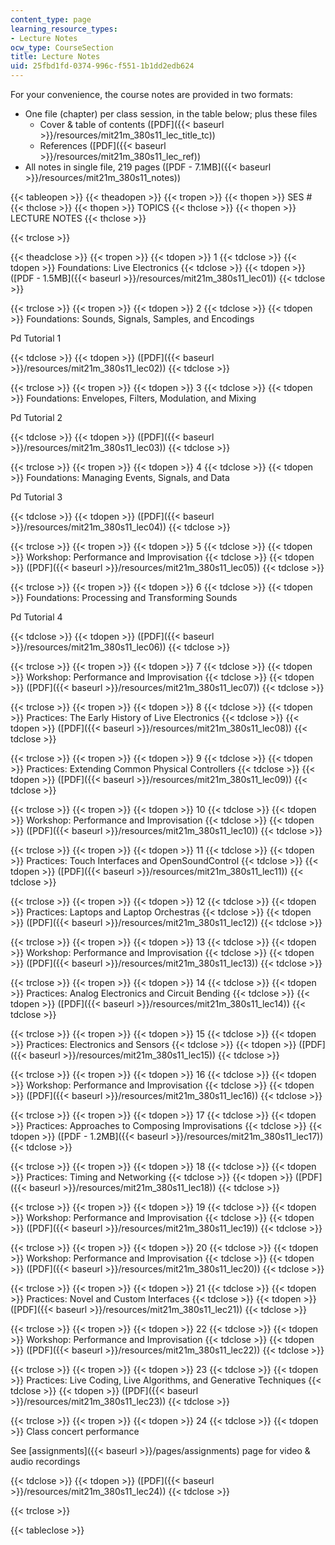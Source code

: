 ```yaml
---
content_type: page
learning_resource_types:
- Lecture Notes
ocw_type: CourseSection
title: Lecture Notes
uid: 25fbd1fd-0374-996c-f551-1b1dd2edb624
---
```


For your convenience, the course notes are provided in two formats:

*   One file (chapter) per class session, in the table below; plus these files  
    *   Cover & table of contents ([PDF]({{< baseurl >}}/resources/mit21m_380s11_lec_title_tc))
    *   References ([PDF]({{< baseurl >}}/resources/mit21m_380s11_lec_ref))
*   All notes in single file, 219 pages ([PDF - 7.1MB]({{< baseurl >}}/resources/mit21m_380s11_notes))

{{< tableopen >}}
{{< theadopen >}}
{{< tropen >}}
{{< thopen >}}
SES #
{{< thclose >}}
{{< thopen >}}
TOPICS
{{< thclose >}}
{{< thopen >}}
LECTURE NOTES
{{< thclose >}}

{{< trclose >}}

{{< theadclose >}}
{{< tropen >}}
{{< tdopen >}}
1
{{< tdclose >}}
{{< tdopen >}}
Foundations: Live Electronics
{{< tdclose >}}
{{< tdopen >}}
([PDF - 1.5MB]({{< baseurl >}}/resources/mit21m_380s11_lec01))
{{< tdclose >}}

{{< trclose >}}
{{< tropen >}}
{{< tdopen >}}
2
{{< tdclose >}}
{{< tdopen >}}
Foundations: Sounds, Signals, Samples, and Encodings

Pd Tutorial 1


{{< tdclose >}}
{{< tdopen >}}
([PDF]({{< baseurl >}}/resources/mit21m_380s11_lec02))
{{< tdclose >}}

{{< trclose >}}
{{< tropen >}}
{{< tdopen >}}
3
{{< tdclose >}}
{{< tdopen >}}
Foundations: Envelopes, Filters, Modulation, and Mixing

Pd Tutorial 2


{{< tdclose >}}
{{< tdopen >}}
([PDF]({{< baseurl >}}/resources/mit21m_380s11_lec03))
{{< tdclose >}}

{{< trclose >}}
{{< tropen >}}
{{< tdopen >}}
4
{{< tdclose >}}
{{< tdopen >}}
Foundations: Managing Events, Signals, and Data

Pd Tutorial 3


{{< tdclose >}}
{{< tdopen >}}
([PDF]({{< baseurl >}}/resources/mit21m_380s11_lec04))
{{< tdclose >}}

{{< trclose >}}
{{< tropen >}}
{{< tdopen >}}
5
{{< tdclose >}}
{{< tdopen >}}
Workshop: Performance and Improvisation
{{< tdclose >}}
{{< tdopen >}}
([PDF]({{< baseurl >}}/resources/mit21m_380s11_lec05))
{{< tdclose >}}

{{< trclose >}}
{{< tropen >}}
{{< tdopen >}}
6
{{< tdclose >}}
{{< tdopen >}}
Foundations: Processing and Transforming Sounds

Pd Tutorial 4


{{< tdclose >}}
{{< tdopen >}}
([PDF]({{< baseurl >}}/resources/mit21m_380s11_lec06))
{{< tdclose >}}

{{< trclose >}}
{{< tropen >}}
{{< tdopen >}}
7
{{< tdclose >}}
{{< tdopen >}}
Workshop: Performance and Improvisation
{{< tdclose >}}
{{< tdopen >}}
([PDF]({{< baseurl >}}/resources/mit21m_380s11_lec07))
{{< tdclose >}}

{{< trclose >}}
{{< tropen >}}
{{< tdopen >}}
8
{{< tdclose >}}
{{< tdopen >}}
Practices: The Early History of Live Electronics
{{< tdclose >}}
{{< tdopen >}}
([PDF]({{< baseurl >}}/resources/mit21m_380s11_lec08))
{{< tdclose >}}

{{< trclose >}}
{{< tropen >}}
{{< tdopen >}}
9
{{< tdclose >}}
{{< tdopen >}}
Practices: Extending Common Physical Controllers
{{< tdclose >}}
{{< tdopen >}}
([PDF]({{< baseurl >}}/resources/mit21m_380s11_lec09))
{{< tdclose >}}

{{< trclose >}}
{{< tropen >}}
{{< tdopen >}}
10
{{< tdclose >}}
{{< tdopen >}}
Workshop: Performance and Improvisation
{{< tdclose >}}
{{< tdopen >}}
([PDF]({{< baseurl >}}/resources/mit21m_380s11_lec10))
{{< tdclose >}}

{{< trclose >}}
{{< tropen >}}
{{< tdopen >}}
11
{{< tdclose >}}
{{< tdopen >}}
Practices: Touch Interfaces and OpenSoundControl
{{< tdclose >}}
{{< tdopen >}}
([PDF]({{< baseurl >}}/resources/mit21m_380s11_lec11))
{{< tdclose >}}

{{< trclose >}}
{{< tropen >}}
{{< tdopen >}}
12
{{< tdclose >}}
{{< tdopen >}}
Practices: Laptops and Laptop Orchestras
{{< tdclose >}}
{{< tdopen >}}
([PDF]({{< baseurl >}}/resources/mit21m_380s11_lec12))
{{< tdclose >}}

{{< trclose >}}
{{< tropen >}}
{{< tdopen >}}
13
{{< tdclose >}}
{{< tdopen >}}
Workshop: Performance and Improvisation
{{< tdclose >}}
{{< tdopen >}}
([PDF]({{< baseurl >}}/resources/mit21m_380s11_lec13))
{{< tdclose >}}

{{< trclose >}}
{{< tropen >}}
{{< tdopen >}}
14
{{< tdclose >}}
{{< tdopen >}}
Practices: Analog Electronics and Circuit Bending
{{< tdclose >}}
{{< tdopen >}}
([PDF]({{< baseurl >}}/resources/mit21m_380s11_lec14))
{{< tdclose >}}

{{< trclose >}}
{{< tropen >}}
{{< tdopen >}}
15
{{< tdclose >}}
{{< tdopen >}}
Practices: Electronics and Sensors
{{< tdclose >}}
{{< tdopen >}}
([PDF]({{< baseurl >}}/resources/mit21m_380s11_lec15))
{{< tdclose >}}

{{< trclose >}}
{{< tropen >}}
{{< tdopen >}}
16
{{< tdclose >}}
{{< tdopen >}}
Workshop: Performance and Improvisation
{{< tdclose >}}
{{< tdopen >}}
([PDF]({{< baseurl >}}/resources/mit21m_380s11_lec16))
{{< tdclose >}}

{{< trclose >}}
{{< tropen >}}
{{< tdopen >}}
17
{{< tdclose >}}
{{< tdopen >}}
Practices: Approaches to Composing Improvisations
{{< tdclose >}}
{{< tdopen >}}
([PDF - 1.2MB]({{< baseurl >}}/resources/mit21m_380s11_lec17))
{{< tdclose >}}

{{< trclose >}}
{{< tropen >}}
{{< tdopen >}}
18
{{< tdclose >}}
{{< tdopen >}}
Practices: Timing and Networking
{{< tdclose >}}
{{< tdopen >}}
([PDF]({{< baseurl >}}/resources/mit21m_380s11_lec18))
{{< tdclose >}}

{{< trclose >}}
{{< tropen >}}
{{< tdopen >}}
19
{{< tdclose >}}
{{< tdopen >}}
Workshop: Performance and Improvisation
{{< tdclose >}}
{{< tdopen >}}
([PDF]({{< baseurl >}}/resources/mit21m_380s11_lec19))
{{< tdclose >}}

{{< trclose >}}
{{< tropen >}}
{{< tdopen >}}
20
{{< tdclose >}}
{{< tdopen >}}
Workshop: Performance and Improvisation
{{< tdclose >}}
{{< tdopen >}}
([PDF]({{< baseurl >}}/resources/mit21m_380s11_lec20))
{{< tdclose >}}

{{< trclose >}}
{{< tropen >}}
{{< tdopen >}}
21
{{< tdclose >}}
{{< tdopen >}}
Practices: Novel and Custom Interfaces
{{< tdclose >}}
{{< tdopen >}}
([PDF]({{< baseurl >}}/resources/mit21m_380s11_lec21))
{{< tdclose >}}

{{< trclose >}}
{{< tropen >}}
{{< tdopen >}}
22
{{< tdclose >}}
{{< tdopen >}}
Workshop: Performance and Improvisation
{{< tdclose >}}
{{< tdopen >}}
([PDF]({{< baseurl >}}/resources/mit21m_380s11_lec22))
{{< tdclose >}}

{{< trclose >}}
{{< tropen >}}
{{< tdopen >}}
23
{{< tdclose >}}
{{< tdopen >}}
Practices: Live Coding, Live Algorithms, and Generative Techniques
{{< tdclose >}}
{{< tdopen >}}
([PDF]({{< baseurl >}}/resources/mit21m_380s11_lec23))
{{< tdclose >}}

{{< trclose >}}
{{< tropen >}}
{{< tdopen >}}
24
{{< tdclose >}}
{{< tdopen >}}
Class concert performance

See [assignments]({{< baseurl >}}/pages/assignments) page for video & audio recordings


{{< tdclose >}}
{{< tdopen >}}
([PDF]({{< baseurl >}}/resources/mit21m_380s11_lec24))
{{< tdclose >}}

{{< trclose >}}

{{< tableclose >}}